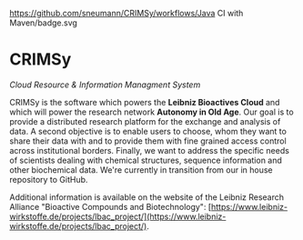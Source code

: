 https://github.com/sneumann/CRIMSy/workflows/Java CI with Maven/badge.svg

# CRIMSy
_Cloud Resource & Information Managment System_

CRIMSy is the software which powers the **Leibniz Bioactives Cloud** and which will power the research network **Autonomy in Old Age**. Our goal is to provide a distributed research platform for the exchange and analysis of data. A second objective is to enable users to choose, whom they want to share their data with and to provide them with fine grained access control across institutional borders. Finally, we want to address the specific needs of scientists dealing with chemical structures, sequence information and other biochemical data. We're currently in transition from our in house repository to GitHub.

Additional information is available on the website of the Leibniz Research Alliance "Bioactive Compounds and Biotechnology": [https://www.leibniz-wirkstoffe.de/projects/lbac_project/](https://www.leibniz-wirkstoffe.de/projects/lbac_project/). 
